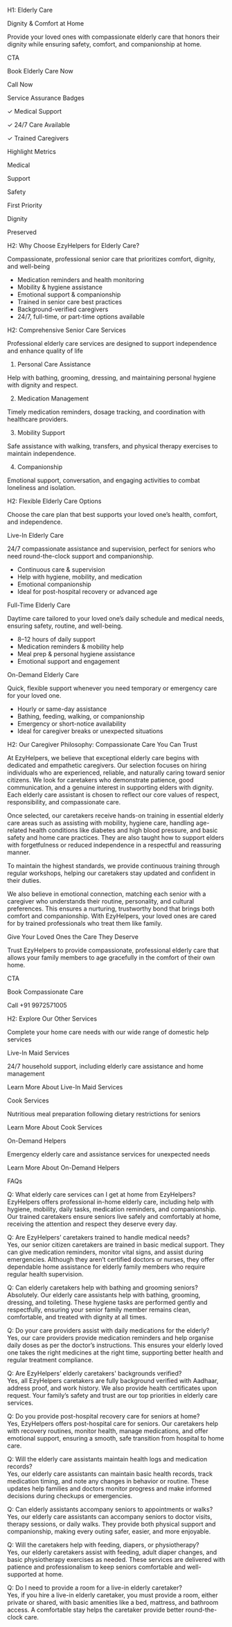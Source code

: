 H1: Elderly Care

Dignity & Comfort at Home

Provide your loved ones with compassionate elderly care that honors their dignity while ensuring safety, comfort, and companionship at home.

CTA

Book Elderly Care Now

Call Now

Service Assurance Badges

✓ Medical Support

✓ 24/7 Care Available

✓ Trained Caregivers

Highlight Metrics

Medical

Support

Safety

First Priority

Dignity

Preserved

H2: Why Choose EzyHelpers for Elderly Care?

Compassionate, professional senior care that prioritizes comfort, dignity, and well-being

*   Medication reminders and health monitoring
*   Mobility & hygiene assistance
*   Emotional support & companionship
*   Trained in senior care best practices
*   Background-verified caregivers
*   24/7, full-time, or part-time options available

H2: Comprehensive Senior Care Services

Professional elderly care services are designed to support independence and enhance quality of life

1.  Personal Care Assistance

Help with bathing, grooming, dressing, and maintaining personal hygiene with dignity and respect.

2.  Medication Management

Timely medication reminders, dosage tracking, and coordination with healthcare providers.

3.  Mobility Support

Safe assistance with walking, transfers, and physical therapy exercises to maintain independence.

4.  Companionship

Emotional support, conversation, and engaging activities to combat loneliness and isolation.

H2: Flexible Elderly Care Options

Choose the care plan that best supports your loved one’s health, comfort, and independence.

Live-In Elderly Care

24/7 compassionate assistance and supervision, perfect for seniors who need round-the-clock support and companionship.

*   Continuous care & supervision
*   Help with hygiene, mobility, and medication
*   Emotional companionship
*   Ideal for post-hospital recovery or advanced age  
    

Full-Time Elderly Care

Daytime care tailored to your loved one’s daily schedule and medical needs, ensuring safety, routine, and well-being.

*   8–12 hours of daily support
*   Medication reminders & mobility help
*   Meal prep & personal hygiene assistance
*   Emotional support and engagement  
    

On-Demand Elderly Care

Quick, flexible support whenever you need temporary or emergency care for your loved one.

*   Hourly or same-day assistance
*   Bathing, feeding, walking, or companionship
*   Emergency or short-notice availability
*   Ideal for caregiver breaks or unexpected situations

H2: Our Caregiver Philosophy: Compassionate Care You Can Trust

At EzyHelpers, we believe that exceptional elderly care begins with dedicated and empathetic caregivers. Our selection focuses on hiring individuals who are experienced, reliable, and naturally caring toward senior citizens. We look for caretakers who demonstrate patience, good communication, and a genuine interest in supporting elders with dignity. Each elderly care assistant is chosen to reflect our core values of respect, responsibility, and compassionate care.

Once selected, our caretakers receive hands-on training in essential elderly care areas such as assisting with mobility, hygiene care, handling age-related health conditions like diabetes and high blood pressure, and basic safety and home care practices. They are also taught how to support elders with forgetfulness or reduced independence in a respectful and reassuring manner.

To maintain the highest standards, we provide continuous training through regular workshops, helping our caretakers stay updated and confident in their duties.

We also believe in emotional connection, matching each senior with a caregiver who understands their routine, personality, and cultural preferences. This ensures a nurturing, trustworthy bond that brings both comfort and companionship. With EzyHelpers, your loved ones are cared for by trained professionals who treat them like family.

Give Your Loved Ones the Care They Deserve

Trust EzyHelpers to provide compassionate, professional elderly care that allows your family members to age gracefully in the comfort of their own home.

CTA

Book Compassionate Care

Call +91 9972571005

H2: Explore Our Other Services

Complete your home care needs with our wide range of domestic help services

Live-In Maid Services

24/7 household support, including elderly care assistance and home management

Learn More About Live-In Maid Services

Cook Services

Nutritious meal preparation following dietary restrictions for seniors

Learn More About Cook Services

On-Demand Helpers

Emergency elderly care and assistance services for unexpected needs

Learn More About On-Demand Helpers

FAQs

Q: What elderly care services can I get at home from EzyHelpers?  
EzyHelpers offers professional in-home elderly care, including help with hygiene, mobility, daily tasks, medication reminders, and companionship. Our trained caretakers ensure seniors live safely and comfortably at home, receiving the attention and respect they deserve every day.

Q: Are EzyHelpers’ caretakers trained to handle medical needs?  
Yes, our senior citizen caretakers are trained in basic medical support. They can give medication reminders, monitor vital signs, and assist during emergencies. Although they aren’t certified doctors or nurses, they offer dependable home assistance for elderly family members who require regular health supervision.

Q: Can elderly caretakers help with bathing and grooming seniors?  
Absolutely. Our elderly care assistants help with bathing, grooming, dressing, and toileting. These hygiene tasks are performed gently and respectfully, ensuring your senior family member remains clean, comfortable, and treated with dignity at all times.

Q: Do your care providers assist with daily medications for the elderly?  
Yes, our care providers provide medication reminders and help organise daily doses as per the doctor’s instructions. This ensures your elderly loved one takes the right medicines at the right time, supporting better health and regular treatment compliance.

Q: Are EzyHelpers’ elderly caretakers' backgrounds verified?  
Yes, all EzyHelpers caretakers are fully background verified with Aadhaar, address proof, and work history. We also provide health certificates upon request. Your family’s safety and trust are our top priorities in elderly care services.

Q: Do you provide post-hospital recovery care for seniors at home?  
Yes, EzyHelpers offers post-hospital care for seniors. Our caretakers help with recovery routines, monitor health, manage medications, and offer emotional support, ensuring a smooth, safe transition from hospital to home care.

Q: Will the elderly care assistants maintain health logs and medication records?  
Yes, our elderly care assistants can maintain basic health records, track medication timing, and note any changes in behavior or routine. These updates help families and doctors monitor progress and make informed decisions during checkups or emergencies.

Q: Can elderly assistants accompany seniors to appointments or walks?  
Yes, our elderly care assistants can accompany seniors to doctor visits, therapy sessions, or daily walks. They provide both physical support and companionship, making every outing safer, easier, and more enjoyable.

Q: Will the caretakers help with feeding, diapers, or physiotherapy?  
Yes, our elderly caretakers assist with feeding, adult diaper changes, and basic physiotherapy exercises as needed. These services are delivered with patience and professionalism to keep seniors comfortable and well-supported at home.

Q: Do I need to provide a room for a live-in elderly caretaker?  
Yes, if you hire a live-in elderly caretaker, you must provide a room, either private or shared, with basic amenities like a bed, mattress, and bathroom access. A comfortable stay helps the caretaker provide better round-the-clock care.